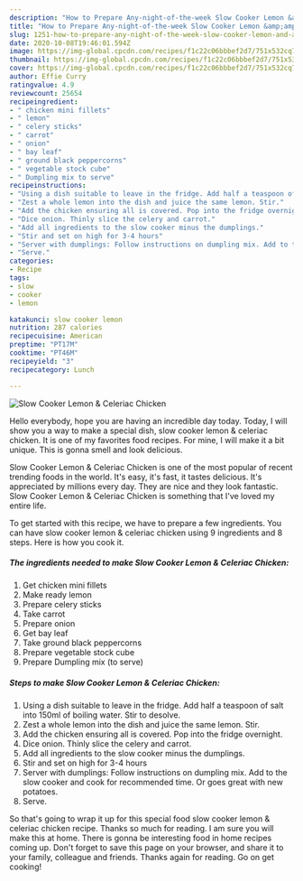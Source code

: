 ```yaml
---
description: "How to Prepare Any-night-of-the-week Slow Cooker Lemon &amp;amp; Celeriac Chicken"
title: "How to Prepare Any-night-of-the-week Slow Cooker Lemon &amp;amp; Celeriac Chicken"
slug: 1251-how-to-prepare-any-night-of-the-week-slow-cooker-lemon-and-amp-celeriac-chicken
date: 2020-10-08T19:46:01.594Z
image: https://img-global.cpcdn.com/recipes/f1c22c06bbbef2d7/751x532cq70/slow-cooker-lemon-celeriac-chicken-recipe-main-photo.jpg
thumbnail: https://img-global.cpcdn.com/recipes/f1c22c06bbbef2d7/751x532cq70/slow-cooker-lemon-celeriac-chicken-recipe-main-photo.jpg
cover: https://img-global.cpcdn.com/recipes/f1c22c06bbbef2d7/751x532cq70/slow-cooker-lemon-celeriac-chicken-recipe-main-photo.jpg
author: Effie Curry
ratingvalue: 4.9
reviewcount: 25654
recipeingredient:
- " chicken mini fillets"
- " lemon"
- " celery sticks"
- " carrot"
- " onion"
- " bay leaf"
- " ground black peppercorns"
- " vegetable stock cube"
- " Dumpling mix to serve"
recipeinstructions:
- "Using a dish suitable to leave in the fridge. Add half a teaspoon of salt into 150ml of boiling water. Stir to desolve."
- "Zest a whole lemon into the dish and juice the same lemon. Stir."
- "Add the chicken ensuring all is covered. Pop into the fridge overnight."
- "Dice onion. Thinly slice the celery and carrot."
- "Add all ingredients to the slow cooker minus the dumplings."
- "Stir and set on high for 3-4 hours"
- "Server with dumplings: Follow instructions on dumpling mix. Add to the slow cooker and cook for recommended time. Or goes great with new potatoes."
- "Serve."
categories:
- Recipe
tags:
- slow
- cooker
- lemon

katakunci: slow cooker lemon 
nutrition: 287 calories
recipecuisine: American
preptime: "PT17M"
cooktime: "PT46M"
recipeyield: "3"
recipecategory: Lunch

---
```



![Slow Cooker Lemon &amp; Celeriac Chicken](https://img-global.cpcdn.com/recipes/f1c22c06bbbef2d7/751x532cq70/slow-cooker-lemon-celeriac-chicken-recipe-main-photo.jpg)

Hello everybody, hope you are having an incredible day today. Today, I will show you a way to make a special dish, slow cooker lemon &amp; celeriac chicken. It is one of my favorites food recipes. For mine, I will make it a bit unique. This is gonna smell and look delicious.



Slow Cooker Lemon &amp; Celeriac Chicken is one of the most popular of recent trending foods in the world. It's easy, it's fast, it tastes delicious. It's appreciated by millions every day. They are nice and they look fantastic. Slow Cooker Lemon &amp; Celeriac Chicken is something that I've loved my entire life.


To get started with this recipe, we have to prepare a few ingredients. You can have slow cooker lemon &amp; celeriac chicken using 9 ingredients and 8 steps. Here is how you cook it.

<!--inarticleads1-->

##### The ingredients needed to make Slow Cooker Lemon &amp; Celeriac Chicken:

1. Get  chicken mini fillets
1. Make ready  lemon
1. Prepare  celery sticks
1. Take  carrot
1. Prepare  onion
1. Get  bay leaf
1. Take  ground black peppercorns
1. Prepare  vegetable stock cube
1. Prepare  Dumpling mix (to serve)




<!--inarticleads2-->

##### Steps to make Slow Cooker Lemon &amp; Celeriac Chicken:

1. Using a dish suitable to leave in the fridge. Add half a teaspoon of salt into 150ml of boiling water. Stir to desolve.
1. Zest a whole lemon into the dish and juice the same lemon. Stir.
1. Add the chicken ensuring all is covered. Pop into the fridge overnight.
1. Dice onion. Thinly slice the celery and carrot.
1. Add all ingredients to the slow cooker minus the dumplings.
1. Stir and set on high for 3-4 hours
1. Server with dumplings: Follow instructions on dumpling mix. Add to the slow cooker and cook for recommended time. Or goes great with new potatoes.
1. Serve.




So that's going to wrap it up for this special food slow cooker lemon &amp; celeriac chicken recipe. Thanks so much for reading. I am sure you will make this at home. There is gonna be interesting food in home recipes coming up. Don't forget to save this page on your browser, and share it to your family, colleague and friends. Thanks again for reading. Go on get cooking!
